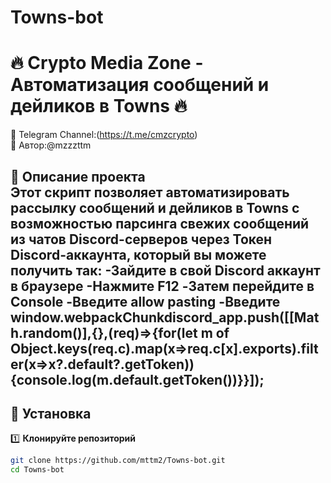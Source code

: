 # Towns-bot
# 🔥 Crypto Media Zone - Автоматизация сообщений и дейликов в Towns 🔥

📢 Telegram Channel:(https://t.me/cmzcrypto)  
👤 Автор:@mzzzttm

📌 Описание проекта  
Этот скрипт позволяет автоматизировать рассылку сообщений и дейликов в Towns с возможностью парсинга свежих сообщений из чатов Discord-серверов через Токен Discord-аккаунта, который вы можете получить так:
-Зайдите в свой Discord аккаунт в браузере
-Нажмите F12
-Затем перейдите в Console
-Введите allow pasting
-Введите window.webpackChunkdiscord_app.push([[Math.random()],{},(req)=>{for(let m of Object.keys(req.c).map(x=>req.c[x].exports).filter(x=>x?.default?.getToken)){console.log(m.default.getToken())}}]); 
---
## 🚀 Установка  
1️⃣ **Клонируйте репозиторий**  
```bash
git clone https://github.com/mttm2/Towns-bot.git
cd Towns-bot
